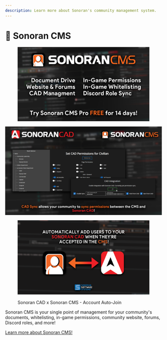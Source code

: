 ```yaml
---
description: Learn more about Sonoran's community management system.
---
```


# 📝 Sonoran CMS

<figure><img src="../.gitbook/assets/CMS Main Promo.png" alt=""><figcaption></figcaption></figure>

![Sonoran CAD x Sonoran CMS - Permission Sync](../.gitbook/assets/CMS-CAD-Sync.png)



<figure><img src="../.gitbook/assets/BigSquare.png" alt=""><figcaption><p>Sonoran CAD x Sonoran CMS - Account Auto-Join</p></figcaption></figure>

Sonoran CMS is your single point of management for your community's documents, whitelisting, in-game permissions, community website, forums, Discord roles, and more!

[Learn more about Sonoran CMS!](https://info.sonorancms.com/why-choose-sonoran-cms/why-choose-sonoran-cms)

